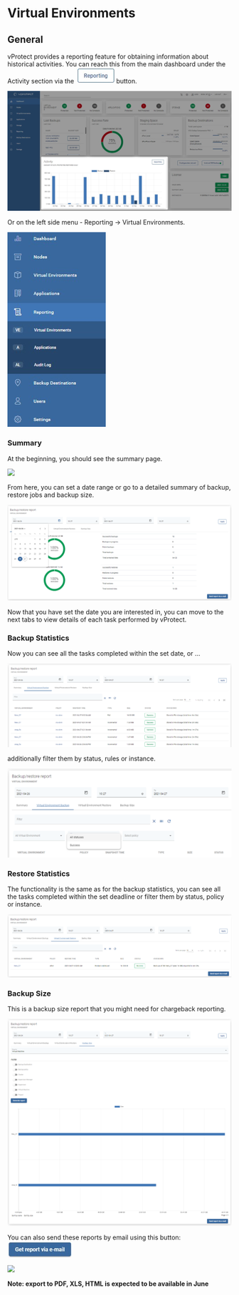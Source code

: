 # Virtual Environments

## General

vProtect provides a reporting feature for obtaining information about historical activities. You can reach this from the main dashboard under the Activity section via the ![](../../.gitbook/assets/reporting%20%282%29%20%281%29.jpg) button.

![](../../.gitbook/assets/reporting-dashboard%20%281%29%20%282%29.jpg)

Or on the left side menu - Reporting -&gt; Virtual Environments.

![](../../.gitbook/assets/reporting%20%281%29%20%281%29.jpg)

### Summary

At the beginning, you should see the summary page.

![](../../.gitbook/assets/reporting-summary.jpg)

From here, you can set a date range or go to a detailed summary of backup, restore jobs and backup size.

![](../../.gitbook/assets/reporting-virtual-environments.png)

Now that you have set the date you are interested in, you can move to the next tabs to view details of each task performed by vProtect.

### Backup Statistics

Now you can see all the tasks completed within the set date, or ...

![](../../.gitbook/assets/reporting-virtual-environments-details.png)

additionally filter them by status, rules or instance.

![](../../.gitbook/assets/reporting-virtual-environments-details-filters.png)

### Restore Statistics

The functionality is the same as for the backup statistics, you can see all the tasks completed within the set deadline or filter them by status, policy or instance.

![](../../.gitbook/assets/reporting-virtual-environments-restore.png)

### Backup Size

This is a backup size report that you might need for chargeback reporting.

![](../../.gitbook/assets/reporting-virtual-environments-size.png)

You can also send these reports by email using this button: ![](../../.gitbook/assets/get-report-via-e-mail%20%282%29.jpg)

![](https://github.com/Storware/vprotect-manual/tree/62f9b0a309aff8d03f40054743924e0d53d58a4e/.gitbook/assets/reporting-summary-e-mail-report%20%281%29.jpg)

**Note: export to PDF, XLS, HTML is expected to be available in June**

